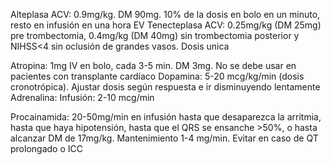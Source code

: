 Alteplasa ACV: 0.9mg/kg. DM 90mg. 10% de la dosis en bolo en un minuto, resto en infusión en una hora EV
Tenecteplasa ACV: 0.25mg/kg (DM 25mg) pre trombectomia, 0.4mg/kg (DM 40mg) sin trombectomia posterior y NIHSS<4 sin oclusión de grandes vasos. Dosis unica

Atropina: 1mg IV en bolo, cada 3-5 min. DM 3mg. No se debe usar en pacientes con transplante cardíaco
Dopamina: 5-20 mcg/kg/min (dosis cronotrópica). Ajustar dosis según respuesta e ir disminuyendo lentamente
Adrenalina: Infusión: 2-10 mcg/min

Procainamida: 20-50mg/min en infusión hasta que desaparezca la arritmia, hasta que haya hipotensión, hasta que el QRS se ensanche >50%, o hasta alcanzar DM de 17mg/kg. Mantenimiento 1-4 mg/min. Evitar en caso de QT prolongado o ICC